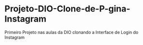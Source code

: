 # Projeto-DIO-Clone-de-P-gina-Instagram
Primeiro Projeto nas aulas da DIO clonando a Interface de Login do Instagram
